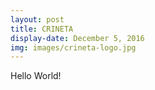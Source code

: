 ```yaml
---
layout: post
title: CRINETA
display-date: December 5, 2016
img: images/crineta-logo.jpg
---
```

<p>
Hello World!
</p>